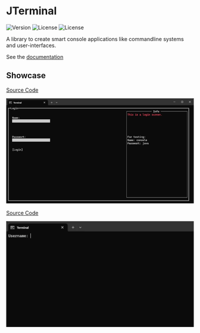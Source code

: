# JTerminal
<p>
<img src="https://img.shields.io/static/v1?label=Version&message=1.0.0&color=12c970&logoColor=white" alt="Version"/>
<img src="https://img.shields.io/static/v1?label=License&message=MIT&color=4287f5&logoColor=white" alt="License"/>
<img src="https://img.shields.io/static/v1?label=Java&message=JDK17%2B&color=cc2347&logoColor=white" alt="License"/>
</p>

A library to create smart console applications like commandline systems and user-interfaces.

See the [documentation](http://jterminal.devpscl.de/)


## Showcase

[Source Code](jterminal-ui/src/test/java/net/jterminal/test/example)

<img src="./docs/Writerside/images/preview_ui.gif" alt="ui preview" width="700"/>


[Source Code](jterminal-cli/src/test/java/net/jterminal/test)

<img src="./docs/Writerside/images/preview_cli.gif" alt="cli preview" width="700"/>
